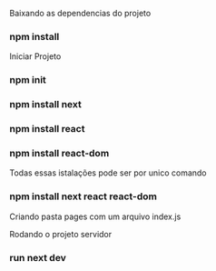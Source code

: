 Baixando as dependencias do projeto
### npm install

Iniciar Projeto 
### npm init

### npm install next

### npm install react

### npm install react-dom


Todas essas istalações pode ser por unico comando
### npm install next react react-dom

Criando pasta pages com um arquivo index.js

Rodando o projeto servidor 
### run next dev
